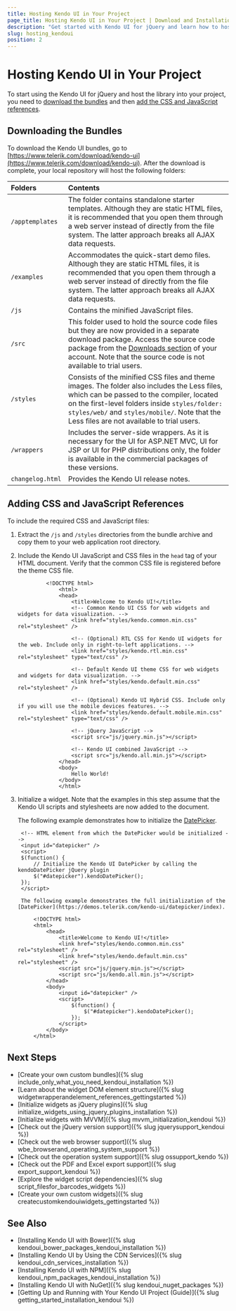 ```yaml
---
title: Hosting Kendo UI in Your Project
page_title: Hosting Kendo UI in Your Project | Download and Installation | Kendo UI for jQuery
description: "Get started with Kendo UI for jQuery and learn how to host the library in your project by downloading the bundles and adding the CSS and JavaScript references."
slug: hosting_kendoui
position: 2
---
```


# Hosting Kendo UI in Your Project

To start using the Kendo UI for jQuery and host the library into your project, you need to [download the bundles](#downloading-the-bundles) and then [add the CSS and JavaScript references](#adding-css-and-javascript-references).

## Downloading the Bundles

To download the Kendo UI bundles, go to [https://www.telerik.com/download/kendo-ui](https://www.telerik.com/download/kendo-ui). After the download is complete, your local repository will host the following folders:

|Folders 						|Contents |
|:---								|:---			|
|`/apptemplates`		|The folder contains standalone starter templates. Although they are static HTML files, it is recommended that you open them through a web server instead of directly from the file system. The latter approach breaks all AJAX data requests.|
|`/examples`				|Accommodates the quick-start demo files. Although they are static HTML files, it is recommended that you open them through a web server instead of directly from the file system. The latter approach breaks all AJAX data requests.|
|`/js`							|Contains the minified JavaScript files.|
|`/src`							|This folder used to hold the source code files but they are now provided in a separate download package. Access the source code package from the [Downloads section](https://www.telerik.com/account/my-downloads) of your account. Note that the source code is not available to trial users.|
|`/styles`					|Consists of the minified CSS files and theme images. The folder also includes the Less files, which can be passed to the compiler, located on the first-level folders inside `styles/folder: styles/web/` and `styles/mobile/`. Note that the Less files are not available to trial users.|
|`/wrappers`				|Includes the server-side wrappers. As it is necessary for the UI for ASP.NET MVC, UI for JSP or UI for PHP distributions only, the folder is available in the commercial packages of these versions.|
|`changelog.html`		|Provides the Kendo UI release notes.|

## Adding CSS and JavaScript References

To include the required CSS and JavaScript files:

1. Extract the `/js` and `/styles` directories from the bundle archive and copy them to your web application root directory.  
1. Include the Kendo UI JavaScript and CSS files in the `head` tag of your HTML document. Verify that the common CSS file is registered before the theme CSS file.

				<!DOCTYPE html>
			        <html>
			        <head>
			            <title>Welcome to Kendo UI!</title>
			            <!-- Common Kendo UI CSS for web widgets and widgets for data visualization. -->
			            <link href="styles/kendo.common.min.css" rel="stylesheet" />

			            <!-- (Optional) RTL CSS for Kendo UI widgets for the web. Include only in right-to-left applications. -->
			            <link href="styles/kendo.rtl.min.css" rel="stylesheet" type="text/css" />

			            <!-- Default Kendo UI theme CSS for web widgets and widgets for data visualization. -->
			            <link href="styles/kendo.default.min.css" rel="stylesheet" />

			            <!-- (Optional) Kendo UI Hybrid CSS. Include only if you will use the mobile devices features. -->
			            <link href="styles/kendo.default.mobile.min.css" rel="stylesheet" type="text/css" />

			            <!-- jQuery JavaScript -->
			            <script src="js/jquery.min.js"></script>

			            <!-- Kendo UI combined JavaScript -->
			            <script src="js/kendo.all.min.js"></script>
			        </head>
			        <body>
			            Hello World!
			        </body>
			        </html>


1. Initialize a widget. Note that the examples in this step assume that the Kendo UI scripts and stylesheets are now added to the document.

	 The following example demonstrates how to initialize the [DatePicker](https://demos.telerik.com/kendo-ui/datepicker/index).

        <!-- HTML element from which the DatePicker would be initialized -->
        <input id="datepicker" />
        <script>
        $(function() {
            // Initialize the Kendo UI DatePicker by calling the kendoDatePicker jQuery plugin
            $("#datepicker").kendoDatePicker();
        });
        </script>

		The following example demonstrates the full initialization of the [DatePicker](https://demos.telerik.com/kendo-ui/datepicker/index).

		    <!DOCTYPE html>
		    <html>
		        <head>
		            <title>Welcome to Kendo UI!</title>
		            <link href="styles/kendo.common.min.css" rel="stylesheet" />
		            <link href="styles/kendo.default.min.css" rel="stylesheet" />
		            <script src="js/jquery.min.js"></script>
		            <script src="js/kendo.all.min.js"></script>
		        </head>
		        <body>
		            <input id="datepicker" />
		            <script>
		                $(function() {
		                    $("#datepicker").kendoDatePicker();
		                });
		            </script>
		        </body>
		    </html>

## Next Steps

* [Create your own custom bundles]({% slug include_only_what_you_need_kendoui_installation %})
* [Learn about the widget DOM element structure]({% slug widgetwrapperandelement_references_gettingstarted %})
* [Initialize widgets as jQuery plugins]({% slug initialize_widgets_using_jquery_plugins_installation %})
* [Initialize widgets with MVVM]({% slug mvvm_initialization_kendoui %})
* [Check out the jQuery version support]({% slug jquerysupport_kendoui %})
* [Check out the web browser support]({% slug wbe_browserand_operating_system_support %})
* [Check out the operation system support]({% slug ossupport_kendo %})
* [Check out the PDF and Excel export support]({% slug export_support_kendoui %})
* [Explore the widget script dependencies]({% slug script_filesfor_barcodes_widgets %})
* [Create your own custom widgets]({% slug createcustomkendouiwidgets_gettingstarted %})

## See Also

* [Installing Kendo UI with Bower]({% slug kendoui_bower_packages_kendoui_installation %})
* [Installing Kendo UI by Using the CDN Services]({% slug kendoui_cdn_services_installation %})
* [Installing Kendo UI with NPM]({% slug kendoui_npm_packages_kendoui_installation %})
* [Installing Kendo UI with NuGet]({% slug kendoui_nuget_packages %})
* [Getting Up and Running with Your Kendo UI Project (Guide)]({% slug getting_started_installation_kendoui %})
